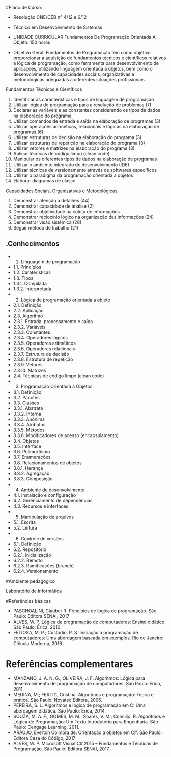 #Plano de Curso:

- Resolução CNE/CEB nº 4/12 e 6/12
- Técnico em Desenvolvimento de Sistemas

- UNIDADE CURRICULAR
Fundamentos De Programação Orientada A Objeto: 150 horas

- Objetivo Geral: Fundamentos de Programação tem como objetivo proporcionar a aquisição de fundamentos técnicos e científicos relativos a lógica de programação, como ferramenta para desenvolvimento de aplicações, utilizando linguagem orientada a objetos, bem como o desenvolvimento de capacidades sociais, organizativas e metodológicas adequadas a diferentes situações profissionais.

Fundamentos Técnicos e Científicos
1. Identificar as características e tipos de linguagem de programação
2. Utilizar lógica de programação para a resolução de problemas (7)
3. Declarar as variáveis e as constantes considerando os tipos de dados na elaboração do programa
4. Utilizar comandos de entrada e saída na elaboração de programas (3)
5. Utilizar operações aritméticas, relacionais e lógicas na elaboração de programas (6)
6. Utilizar estruturas de decisão na elaboração do programa (3)
7. Utilizar estruturas de repetição na elaboração do programa (3)
8. Utilizar vetores e matrizes na elaboração do programa (3)
9. Aplicar técnicas de código limpo (clean code)
10. Manipular os diferentes tipos de dados na elaboração de programas
11. Utilizar o ambiente integrado de desenvolvimento (IDE)
12. Utilizar técnicas de versionamento através de softwares específicos
13. Utilizar o paradigma da programação orientada a objetos
14. Elaborar diagramas de classe

Capacidades Sociais, Organizativas e Metodológicas
1. Demonstrar atenção a detalhes (44)
2. Demonstrar capacidade de análise (2)
3. Demonstrar objetividade na coleta de informações
4. Demonstrar raciocínio lógico na organização das informações (24)
5. Demonstrar visão sistêmica (28)
6. Seguir método de trabalho (21)

.Conhecimentos
--------------
- 1. Linguagem de programação
- 1.1. Princípios
- 1.2. Caraterísticas
- 1.3. Tipos
- 1.3.1. Compilada
- 1.3.2. Interpretada
- 2. Lógica de programação orientada a objeto
- 2.1. Definição
- 2.2. Aplicação
- 2.3. Algoritmo
- 2.3.1. Entrada, processamento e saída
- 2.3.2. Variáveis
- 2.3.3. Constantes
- 2.3.4. Operadores lógicos
- 2.3.5. Operadores aritméticos
- 2.3.6. Operadores relacionais
- 2.3.7. Estrutura de decisão
- 2.3.8. Estrutura de repetição
- 2.3.9. Vetores
- 2.3.10. Matrizes
- 2.4. Técnicas de código limpo (clean code)
- 3. Programação Orientada a Objetos
- 3.1. Definição
- 3.2. Pacotes
- 3.3. Classes
- 3.3.1. Abstrata
- 3.3.2. Interna
- 3.3.3. Anônima
- 3.3.4. Atributos
- 3.3.5. Métodos
- 3.3.6. Modificadores de acesso (encapsulamento)
- 3.4. Objetos
- 3.5. Interface
- 3.6. Polimorfismo
- 3.7. Enumerações
- 3.8. Relacionamentos de objetos
- 3.8.1. Herança
- 3.8.2. Agregação
- 3.8.3. Composição
- 4. Ambiente de desenvolvimento
- 4.1. Instalação e configuração
- 4.2. Gerenciamento de dependências
- 4.3. Recursos e interfaces
- 5. Manipulação de arquivos
- 5.1. Escrita
- 5.2. Leitura
- 6. Controle de versões
- 6.1. Definição
- 6.2. Repositório
- 6.2.1. Inicialização
- 6.2.2. Remoto
- 6.2.3. Ramificações (branch)
- 6.2.4. Versionamento

#Ambiente pedagógico

Laboratório de Informática

#Referências básicas

- PASCHOALINI, Glauber R. Princípios de lógica de programação. São Paulo: Editora SENAI, 2017
- ALVES, W. P. Lógica de programação de computadores: Ensino didático. São Paulo: Érica, 2010.
- FEITOSA, M. P.; Custódio, P. S. Iniciação à programação de computadores: Uma abordagem baseada em exemplos. Rio de Janeiro: Ciência Moderna, 2016.

# Referências complementares

- MANZANO, J. A. N. G.; OLIVEIRA, J. F. Algoritmos: Lógica para desenvolvimento de programação de computadores. São Paulo: Érica, 2011.
- MEDINA, M.; FERTIG, Cristina. Algoritmos e programação: Teoria e prática. São Paulo: Novatec Editora, 2006.
- PEREIRA, S. L. Algoritmos e lógica de programação em C: Uma abordagem didática. São Paulo: Érica, 2014.
- SOUZA, M. A. F.; GOMES, M. M.; Soares, V. M.; Concilio, R. Algoritmos e Lógica de Programação: Um Texto Introdutório para Engenharia. São Paulo: Cengage Learning, 2011.
- ARAUJO, Everton Coimbra de. Orientação a objetos em C#. São Paulo: Editora Casa do Código, 2017
- ALVES, W. P. Microsoft Visual C# 2015 – Fundamentos e Técnicas de Programação. São Paulo: Editora SENAI, 2017.
